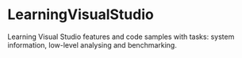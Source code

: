 # LearningVisualStudio

Learning Visual Studio features and code samples with tasks:
system information, low-level analysing and benchmarking.
